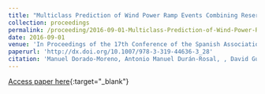 ```yaml
---
title: "Multiclass Prediction of Wind Power Ramp Events Combining Reservoir Computing and Support Vector Machines"
collection: proceedings
permalink: /proceeding/2016-09-01-Multiclass-Prediction-of-Wind-Power-Ramp-Events-Combining-Reservoir-Computing-and-Support-Vector-Machines
date: 2016-09-01
venue: 'In Proceedings of the 17th Conference of the Spanish Association for Artificial Intelligence (CAEPIA 2016)'
paperurl: 'http://dx.doi.org/10.1007/978-3-319-44636-3_28'
citation: 'Manuel Dorado-Moreno, Antonio Manuel Durán-Rosal, , David Guijo-Rubio, **Pedro Antonio Gutiérrez, **, L. Prieto, Sancho Salcedo-Sanz, César Hervás-Martínez, &quot;Multiclass Prediction of Wind Power Ramp Events Combining Reservoir Computing and Support Vector Machines.&quot; In Proceedings of the 17th Conference of the Spanish Association for Artificial Intelligence (CAEPIA 2016), Lecture Notes in Computer Science (LNCS), Vol. 9868, 2016, Salamanca (Spain), pp.300-309.'
---
```

[Access paper here](http://dx.doi.org/10.1007/978-3-319-44636-3_28){:target="_blank"}
